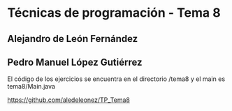 # Técnicas de programación - Tema 8
## Alejandro de León Fernández
## Pedro Manuel López Gutiérrez

El código de los ejercicios se encuentra en el directorio /tema8 y el main es tema8/Main.java

https://github.com/aledeleonez/TP_Tema8
